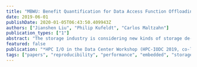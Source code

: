 ```yaml
---
title: "MBWU: Benefit Quantification for Data Access Function Offloading"
date: 2019-06-01
publishDate: 2020-01-05T06:43:50.409943Z
authors: ["Jianshen Liu", "Philip Kufeldt", "Carlos Maltzahn"]
publication_types: ["1"]
abstract: "The storage industry is considering new kinds of storage de- vices that support data access function offloading, i.e. the ability to perform data access functions on the storage device itself as opposed to performing it on a separate compute system to which the storage device is connected. But what is the benefit of offloading to a storage device that is controlled by an embedded platform, very different from a host platform? To quantify the benefit, we need a measurement methodology that enables apple-to-apple comparisons between different platforms. We propose a Media-based Work Unit (MBWU, pronounced ''MibeeWu''), and an MBWU-based measurement methodology to standardize the platform efficiency evaluation so as to quantify the benefit of offloading. To demonstrate the merit of this methodology, we implemented a prototype to automate quantifying the benefit of offloading the key-value data access function."
featured: false
publication: "*HPC I/O in the Data Center Workshop (HPC-IODC 2019, co-located with ISC-HPC 2019)*"
tags: ["papers", "reproducibility", "performance", "embedded", "storage", "eusocial"]
---
```


